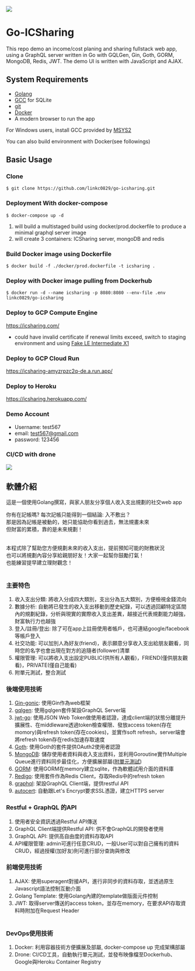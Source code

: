 <img src="https://github.com/linkc0829/go-icsharing/blob/master/golang+grqphql.png?raw=true" />

# Go-ICSharing
This repo demo an income/cost planing and sharing fullstack web app, using a GraphQL server written in Go with GQLGen, Gin, Goth, GORM, MongoDB, Redis, JWT. The demo UI is written with JavaScript and AJAX.


## System Requirements
* [Golang](https://golang.org/)
* [GCC](https://gcc.gnu.org/) for SQLite
* [git](https://git-scm.com/)
* [Docker](https://www.docker.com/)
* A modern browser to run the app

For Windows users, install GCC provided by [MSYS2](https://www.msys2.org/)

You can also build environment with Docker(see followings)

## Basic Usage

### Clone

`$ git clone https://github.com/linkc0829/go-icsharing.git`

### Deployment With docker-compose

`$ docker-compose up -d`

1. will build a multistaged build using docker/prod.dockerfile to produce a minimal graphql server image
2. will create 3 containers: ICSharing server, mongoDB and redis


### Build Docker image using Dockerfile

`$ docker build -f ./docker/prod.dockerfile -t icsharing .`


### Deploy with Docker image pulling from Dockerhub

`$ docker run -d --name icsharing -p 8080:8080 --env-file .env linkc0829/go-icsharing`


### Deploy to GCP Compute Engine
https://icsharing.com/
* could have invalid certificate if renewal limits exceed, switch to staging environment and using [Fake LE Intermediate X1](https://letsencrypt.org/certs/fakeleintermediatex1.pem)


### Deploy to GCP Cloud Run
https://icsharing-amyzrpzc2q-de.a.run.app/


### Deploy to Heroku
https://icsharing.herokuapp.com/


### Demo Account
* Username: test567
* email: test567@gmail.com
* password: 123456


### CI/CD with drone
<img src="https://github.com/linkc0829/go-icsharing/blob/master/droneScreenshot.png?raw=true" /><br>


## 軟體介紹

這是一個使用Golang撰寫，與家人朋友分享個人收入支出規劃的社交web app<br>

你有在記帳嗎? 每次記帳只能得到一個結論: 入不敷出？<br>
那是因為記帳是被動的，她只能協助你看到過去，無法規畫未來<br>
但財富的累積，靠的是未來規劃！<br><br>

本程式除了幫助您方便規劃未來的收入支出，提前預知可能的財務狀況<br>
也可以將規劃內容分享給親朋好友！大家一起幫你鼓勵打氣！<br>
也能練習提早建立理財觀念！<br><br>


### 主要特色
1. 收入支出分類: 將收入分成四大類別，支出分為五大類別，方便檢視金錢流向
2. 數據分析: 自動將已發生的收入支出移動到歷史紀錄，可以透過回顧特定區間內的規劃紀錄，分析與現實的實際收入支出差異，越接近代表規劃能力越強，財富執行力也越強
3. 登入/註冊/登出: 除了可在app上註冊使用者帳戶，也可連結google/facebook等帳戶登入
4. 社交功能: 可以加別人為好友(friend)，表示願意分享收入支出給朋友觀看，同時您的名字也會出現在對方的追隨者(follower)清單
5. 權限管理: 可以將收入支出設定PUBLIC(供所有人觀看)，FRIEND(僅供朋友觀看)，PRIVATE(僅自己能看)
6. 附單元測試，整合測試


### 後端使用技術
1. [Gin-gonic](https://github.com/gin-gonic/gin): 使用Gin作為web框架
2. [gqlgen](https://github.com/99designs/gqlgen): 使用gqlgen套件架設GraphQL Server端
3. [jwt-go](https://github.com/dgrijalva/jwt-go): 使用JSON Web Token做使用者認證，達成client端的狀態分離提升擴展性、在middleware透過token檢查權限、發放access token(存在momory)與refresh token(存在cookies)，並實作soft refresh，server端會將refresh token存在redis加速存取速度
4. [Goth](https://github.com/markbates/goth): 使用Goth的套件提供OAuth2使用者認證
5. [MongoDB](https://go.mongodb.org/mongo-driver): 儲存使用者資料與收入支出資料，並利用Goroutine實作Multiple Queue進行資料同步最佳化，方便擴展部屬([附單元測試](https://github.com/linkc0829/go-icsharing/blob/master/internal/db/mongodb/mongo_test.go))
6. [GORM](https://github.com/jinzhu/gorm): 使用GORM在memory建立sqlite，作為軟體試用介面的資料庫
7. [Redigo](https://github.com/gomodule/redigo): 使用套件作為Redis Client，存取Redis中的refresh token
8. [graphql](https://github.com/shurcooL/graphql): 架設GraphQL Client端，提供restful API
9. [autocert](https://golang.org/x/crypto/acme/autocert): 自動跟Let's Encrypt要求SSL憑證，建立HTTPS server


### Restful + GraphQL 的API
1. 使用者安全資訊透過Restful API傳送
2. GraphQL Client端提供Restful API: 供不會GraphQL的開發者使用
3. GraphQL API: 提供高自由度的資料存取API
4. API權限管理: admin可進行任意CRUD，一般User可以對自己擁有的資料CRUD，經過授權(加好友)則可進行部分查詢與修改


### 前端使用技術
1. AJAX: 使用superagent對接API，進行非同步的資料存取，並透過原生Javascript語法控制互動介面<br>
2. Golang Template: 使用Golang內建的template做版面元件控制<br>
3. JWT: 取得server傳送的access token，並存在memory，在要求API存取資料時附加在Request Header<br><br>


### DevOps使用技術
1. Docker: 利用容器技術方便擴展及部屬, docker-compose up 完成架構部屬
2. Drone: CI/CD工具，自動執行單元測試，並發布映像檔至Dockerhub、Google與Heroku Container Registry
